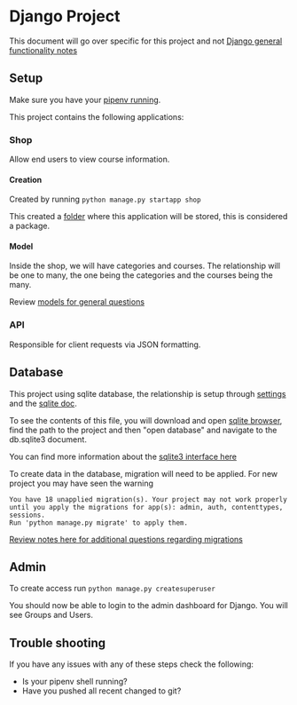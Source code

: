 # Django Project

This document will go over specific for this project and not [Django general functionality notes](../../Notes/Django.md)

## Setup

Make sure you have your [pipenv running](../../Notes/Django.md/#setup).

This project contains the following applications:

### Shop

Allow end users to view course information.

#### Creation
Created by running `python manage.py startapp shop`

This created a [folder](./shop/) where this application will be stored, this is considered a package.

#### Model

Inside the shop, we will have categories and courses. The relationship will be one to many, the one being the categories and the courses being the many.

Review [models for general questions](../../Notes/Django.md/#models)

### API

Responsible for client requests via JSON formatting.

## Database

This project using sqlite database, the relationship is setup through [settings](./base/settings.py) and the [sqlite doc](./db.sqlite3).

To see the contents of this file, you will download and open [sqlite browser](https://sqlitebrowser.org/), find the path to the project and then "open database" and navigate to the db.sqlite3 document.

You can find more information about the [sqlite3 interface here](https://docs.python.org/3/library/sqlite3.html)

To create data in the database, migration will need to be applied. For new project  you may have seen the warning 

```
You have 18 unapplied migration(s). Your project may not work properly until you apply the migrations for app(s): admin, auth, contenttypes, sessions.
Run 'python manage.py migrate' to apply them.
``` 

[Review notes here for additional questions regarding migrations](../../Notes/Django.md/#migrations)

## Admin

To create access run `python manage.py createsuperuser`

You should now be able to login to the admin dashboard for Django. You will see Groups and Users.

## Trouble shooting

If you have any issues with any of these steps check the following:

- Is your pipenv shell running?
- Have you pushed all recent changed to git?